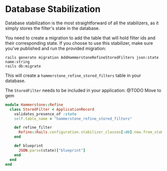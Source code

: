 
# Database Stabilization

Database stabilization is the most straightforward of all the stabilizers, as it simply stores the filter's state in the database.

You need to create a migration to add the table that will hold filter ids and their corresponding state.
If you choose to use this stabilizer, make sure you've published and run the provided migration:

```shell
rails generate migration AddHammerstoneRefineStoredFilters json:state name:string
rails db:migrate
```

This will create a `hammerstone_refine_stored_filters` table in your database. 

The `StoredFilter` needs to be included in your application: 
@TODO Move to gem

```ruby
module Hammerstone::Refine
  class StoredFilter < ApplicationRecord
    validates_presence_of :state
    self.table_name = "hammerstone_refine_stored_filters"

    def refine_filter
      Refine::Rails.configuration.stabilizer_classes[:db].new.from_stable_id(id: id)
    end

    def blueprint
      JSON.parse(state)["blueprint"]
    end
  end
end
```
